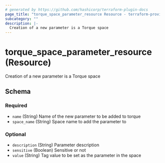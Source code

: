 ```yaml
---
# generated by https://github.com/hashicorp/terraform-plugin-docs
page_title: "torque_space_parameter_resource Resource - terraform-provider-torque"
subcategory: ""
description: |-
  Creation of a new parameter is a Torque space
---
```


# torque_space_parameter_resource (Resource)

Creation of a new parameter is a Torque space



<!-- schema generated by tfplugindocs -->
## Schema

### Required

- `name` (String) Name of the new parameter to be added to torque
- `space_name` (String) Space name to add the parameter to

### Optional

- `description` (String) Parameter description
- `sensitive` (Boolean) Sensitive or not
- `value` (String) Tag value to be set as the parameter in the space
